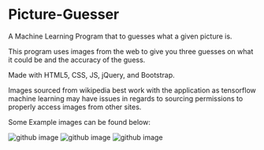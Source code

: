 # Picture-Guesser
A Machine Learning Program that to guesses what a given picture is.

This program uses images from the web to give you three guesses on what it could be and the accuracy of the guess.

Made with HTML5, CSS, JS, jQuery, and Bootstrap.

Images sourced from wikipedia best work with the application as 
tensorflow machine learning may have issues in regards to sourcing permissions to properly access images from other sites.

Some Example images can be found below:

![github image](https://upload.wikimedia.org/wikipedia/commons/0/03/Kurzhaardackel.jpg)
![github image](https://upload.wikimedia.org/wikipedia/commons/6/64/DenglerSW-Stromboli-20040928-1230x800.jpg)
![github image](https://upload.wikimedia.org/wikipedia/commons/thumb/1/18/2015_HellCat.JPG/1280px-2015_HellCat.JPG)

